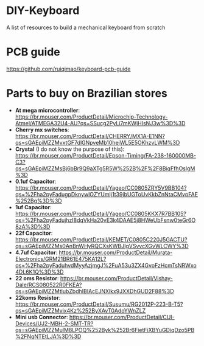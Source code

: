 # DIY-Keyboard
A list of resources to build a mechanical keyboard from scratch

# PCB guide
https://github.com/ruiqimao/keyboard-pcb-guide

# Parts to buy on Brazilian stores
- **At mega microcontroller**: https://br.mouser.com/ProductDetail/Microchip-Technology-Atmel/ATMEGA32U4-AU?qs=SSucg2PyLi7mKWjHIsNJ3w%3D%3D
- **Cherry mx switches**: https://br.mouser.com/ProductDetail/CHERRY/MX1A-E1NN?qs=sGAEpiMZZMvxtGF7dlGNpveMb10hejWL5E5OKhzvLWM%3D
- **Crystal** (I do not know the purpose of this): https://br.mouser.com/ProductDetail/Epson-Timing/FA-238-160000MB-C3?qs=sGAEpiMZZMsBj6bBr9Q9aXTg5R5W%252B%2F%2F8BiqFfhOslgM%3D
- **0.1uf Capacitor**: https://br.mouser.com/ProductDetail/Yageo/CC0805ZRY5V9BB104?qs=%2Fha2pyFadugpDknywlOZYUmIj1t39jbUGToUvKkbZnNtaCMvpFAE%252Bg%3D%3D
- **1uf Capacitor**: https://br.mouser.com/ProductDetail/Yageo/CC0805KKX7R7BB105?qs=%2Fha2pyFadujhzI8dqVkHa20vE3k4DAAE5j8HWeUbFsnw0teGr6O8zA%3D%3D
- **22f Capacitor**: https://br.mouser.com/ProductDetail/KEMET/C0805C220J5GACTU?qs=sGAEpiMZZMs0AnBnWHyRQCXsKWBJIgVSvvcXGvWLCWY%3D
- **4.7uf Capacitor**: https://br.mouser.com/ProductDetail/Murata-Electronics/GRM21BR61E475KA12L?qs=%2Fha2pyFaduhvdMyyAzjmgJ%2FuA53u3ZX4GvoFzHcmTsNRWxo4DL6K1Q%3D%3D
- **22 oms Resistor**: https://br.mouser.com/ProductDetail/Vishay-Dale/RCS080522R0FKEA?qs=sGAEpiMZZMtlubZbdhIBIAcEJNXlkx9JXXDhGUD2F88%3D
- **22koms Resistor**: https://br.mouser.com/ProductDetail/Susumu/RG2012P-223-B-T5?qs=sGAEpiMZZMvix4Kz%252ByXAvT0AdoYWnZLZ
- **Mini usb Connector**: https://br.mouser.com/ProductDetail/CUI-Devices/UJ2-MBH-2-SMT-TR?qs=sGAEpiMZZMulM8LPOQ%252Byk%252Br6FietFiXBYuGDiqDzo5PB%2FNqNTEtLJA%3D%3D

